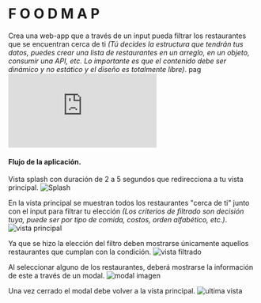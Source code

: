 
#  F O O D M A P
Crea una web-app que a través de un input pueda filtrar los restaurantes
que se encuentran cerca de ti *(Tú decides la estructura que tendrán tus datos,
puedes crear una lista de restaurantes en un arreglo, en un objeto, consumir una API, etc. Lo importante es que el contenido debe ser dinámico y no estático y el diseño es totalmente libre)*.
pag ![pagina](https://milelym.github.io/scl-2018-01-foodmap/indexSplash.html)

#### Flujo de la aplicación.

Vista splash con duración de 2 a 5 segundos que redirecciona a tu vista
principal.
![Splash](https://github.com/AnaSalazar/curricula-js/blob/04-social-network/04-social-network/02-jquery/08-code-challenges/foodmap/splash.jpg?raw=true)

En la vista principal se muestran todos los restaurantes "cerca de ti" junto
con el input para filtrar tu elección *(Los criterios de filtrado son decisión
tuya, puede ser por tipo de comida, costos, orden alfabético, etc.)*.
![vista principal](https://github.com/AnaSalazar/curricula-js/blob/04-social-network/04-social-network/02-jquery/08-code-challenges/foodmap/2.jpg?raw=true)

Ya que se hizo la elección del filtro deben mostrarse únicamente aquellos
restaurantes que cumplan con la condición.
![vista filtrado](https://github.com/AnaSalazar/curricula-js/blob/04-social-network/04-social-network/02-jquery/08-code-challenges/foodmap/3.jpg?raw=true)

Al seleccionar alguno de los restaurantes, deberá mostrarse la información de
este a través de un modal.
![modal imagen](https://github.com/AnaSalazar/curricula-js/blob/04-social-network/04-social-network/02-jquery/08-code-challenges/foodmap/5.jpg?raw=true)

Una vez cerrado el modal debe volver a la vista principal.
![ultima vista](https://github.com/AnaSalazar/curricula-js/blob/04-social-network/04-social-network/02-jquery/08-code-challenges/foodmap/6.jpg?raw=true)